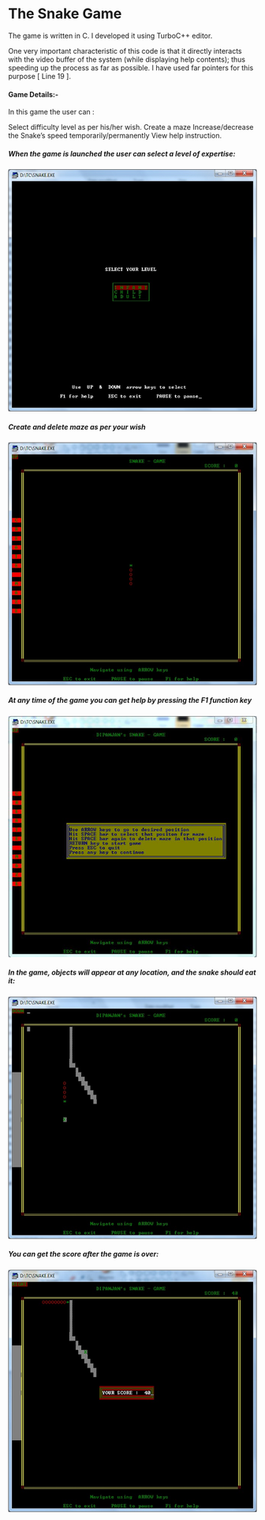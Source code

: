 # The Snake Game

The game is written in C. I developed it using TurboC++ editor.

One very important characteristic of this code is that it directly interacts with the video buffer of the system (while displaying help contents); thus speeding up the process as far as possible. I have used far pointers for this purpose [ Line 19 ].

#### Game Details:-
In this game the user can :

Select difficulty level as per his/her wish.
Create a maze
Increase/decrease the Snake’s speed temporarily/permanently
View help instruction.

##### When the game is launched the user can select a level of expertise:
  ![Select Menu](/select-level.jpg)
  
##### Create and delete maze as per your wish
  ![Create Maze](/create-maze.jpg)

##### At any time of the game you can get help by pressing the F1 function key
  ![Get Help](/get-help.jpg)
  
##### In the game, objects will appear at any location, and the snake should eat it:
  ![Game](/game.jpg)

##### You can get the score after the game is over:
  ![Get Score](/score.jpg)
